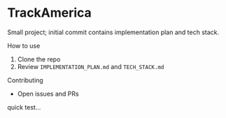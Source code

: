 # TrackAmerica

Small project; initial commit contains implementation plan and tech stack.

How to use
1. Clone the repo
2. Review `IMPLEMENTATION_PLAN.md` and `TECH_STACK.md`

Contributing
- Open issues and PRs


quick test...